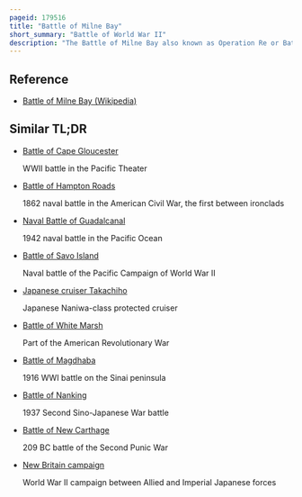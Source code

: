 ```yaml
---
pageid: 179516
title: "Battle of Milne Bay"
short_summary: "Battle of World War II"
description: "The Battle of Milne Bay also known as Operation Re or Battle of Rabi by the Japanese was a Battle in the Pacific Campaign of World War Ii. Japanese Marines known as Kaigun Tokubetsu Rikusentai attacked with two small Tanks in Milne Bay which had been established on the eastern Tip of new Guinea. Due to poor Intelligence Work the japanese miscalculated the Size of the predominantly australian Garrison and Believing that the Airfields were defended by only two or three Companies initially landed a Force roughly the same Size as one Battalion on 25. The Allies forewarned by ultra Intelligence had heavily reinforced the Garrison."
---
```


## Reference

- [Battle of Milne Bay (Wikipedia)](https://en.wikipedia.org/?curid=179516)

## Similar TL;DR

- [Battle of Cape Gloucester](/tldr/en/battle-of-cape-gloucester)

  WWII battle in the Pacific Theater

- [Battle of Hampton Roads](/tldr/en/battle-of-hampton-roads)

  1862 naval battle in the American Civil War, the first between ironclads

- [Naval Battle of Guadalcanal](/tldr/en/naval-battle-of-guadalcanal)

  1942 naval battle in the Pacific Ocean

- [Battle of Savo Island](/tldr/en/battle-of-savo-island)

  Naval battle of the Pacific Campaign of World War II

- [Japanese cruiser Takachiho](/tldr/en/japanese-cruiser-takachiho)

  Japanese Naniwa-class protected cruiser

- [Battle of White Marsh](/tldr/en/battle-of-white-marsh)

  Part of the American Revolutionary War

- [Battle of Magdhaba](/tldr/en/battle-of-magdhaba)

  1916 WWI battle on the Sinai peninsula

- [Battle of Nanking](/tldr/en/battle-of-nanking)

  1937 Second Sino-Japanese War battle

- [Battle of New Carthage](/tldr/en/battle-of-new-carthage)

  209 BC battle of the Second Punic War

- [New Britain campaign](/tldr/en/new-britain-campaign)

  World War II campaign between Allied and Imperial Japanese forces
